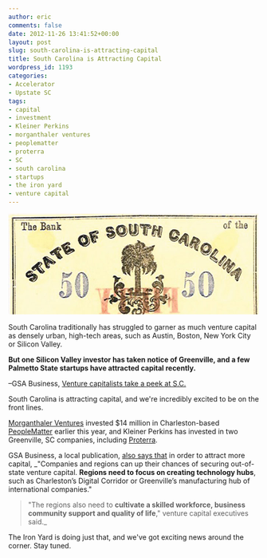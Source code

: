```yaml
---
author: eric
comments: false
date: 2012-11-26 13:41:52+00:00
layout: post
slug: south-carolina-is-attracting-capital
title: South Carolina is Attracting Capital
wordpress_id: 1193
categories:
- Accelerator
- Upstate SC
tags:
- capital
- investment
- Kleiner Perkins
- morganthaler ventures
- peoplematter
- proterra
- SC
- south carolina
- startups
- the iron yard
- venture capital
---
```


<img src="/images/blog/2012/11/sc-attracting-capital.jpg" style="border-radius: 3px;">

South Carolina traditionally has struggled to garner as much venture capital as densely urban, high-tech areas, such as Austin, Boston, New York City or Silicon Valley. 

**But one Silicon Valley investor has taken notice of Greenville, and a few Palmetto State startups have attracted capital recently.**

<!-- more -->

–GSA Business, [Venture capitalists take a peek at S.C.](http://www.gsabusiness.com/news/45945-venture-capitalists-take-a-peek-at-s-c)

South Carolina is attracting capital, and we're incredibly excited to be on the front lines. 

[Morganthaler Ventures](http://www.morgenthaler.com/) invested $14 million in Charleston-based [PeopleMatter](http://peoplematter.com/) earlier this year, and Kleiner Perkins has invested in two Greenville, SC companies, including [Proterra](http://www.proterra.com/index.php).

GSA Business, a local publication, [also says that](http://www.gsabusiness.com/news/45945-venture-capitalists-take-a-peek-at-s-c) in order to attract more capital, _"Companies and regions can up their chances of securing out-of-state venture capital. **Regions need to focus on creating technology hubs**, such as Charleston’s Digital Corridor or Greenville’s manufacturing hub of international companies."

> "The regions also need to **cultivate a skilled workforce, business community support and quality of life**," venture capital executives said._

The Iron Yard is doing just that, and we've got exciting news around the corner. Stay tuned. 
